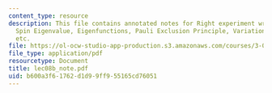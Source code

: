 ```yaml
---
content_type: resource
description: This file contains annotated notes for Right experiment wrong theory,
  Spin Eigenvalue, Eigenfunctions, Pauli Exclusion Principle, Variational function
  etc.
file: https://ol-ocw-studio-app-production.s3.amazonaws.com/courses/3-012-fundamentals-of-materials-science-fall-2005/b600a3f61762d1d99ff955165cd76051_lec08b_note.pdf
file_type: application/pdf
resourcetype: Document
title: lec08b_note.pdf
uid: b600a3f6-1762-d1d9-9ff9-55165cd76051
---
```

